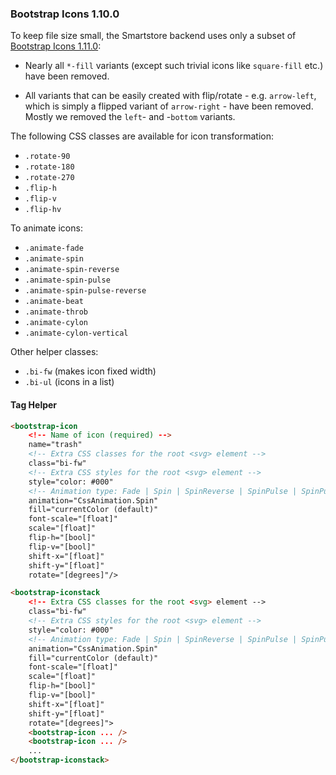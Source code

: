 ### Bootstrap Icons 1.10.0

To keep file size small, the Smartstore backend uses only a subset of [Bootstrap Icons 1.11.0](https://icons.getbootstrap.com/#icons):

- Nearly all `*-fill` variants (except such trivial icons like `square-fill` etc.) have been removed.

- All variants that can be easily created with flip/rotate - e.g. `arrow-left`, which is simply a flipped variant of `arrow-right` - have been removed. Mostly we removed the `left`- and -`bottom` variants.

  

The following CSS classes are available for icon transformation:

- `.rotate-90`
- `.rotate-180`
- `.rotate-270`
- `.flip-h`
- `.flip-v`
- `.flip-hv`



To animate icons:

- `.animate-fade`
- `.animate-spin`
- `.animate-spin-reverse`
- `.animate-spin-pulse`
- `.animate-spin-pulse-reverse`
- `.animate-beat`
- `.animate-throb`
- `.animate-cylon`
- `.animate-cylon-vertical`



Other helper classes:

- `.bi-fw` (makes icon fixed width)
- `.bi-ul` (icons in a list)



#### Tag Helper

```html
<bootstrap-icon
    <!-- Name of icon (required) -->
    name="trash"
    <!-- Extra CSS classes for the root <svg> element -->
    class="bi-fw"
    <!-- Extra CSS styles for the root <svg> element -->
    style="color: #000"
	<!-- Animation type: Fade | Spin | SpinReverse | SpinPulse | SpinPulseReverse | Beat | Throb | Cylon | CylonVertical -->
    animation="CssAnimation.Spin"
    fill="currentColor (default)"
    font-scale="[float]"
    scale="[float]"
    flip-h="[bool]"
    flip-v="[bool]"
    shift-x="[float]"
    shift-y="[float]"
    rotate="[degrees]"/>
```

```html
<bootstrap-iconstack
    <!-- Extra CSS classes for the root <svg> element -->
    class="bi-fw"
    <!-- Extra CSS styles for the root <svg> element -->
    style="color: #000"
	<!-- Animation type: Fade | Spin | SpinReverse | SpinPulse | SpinPulseReverse | Beat | Throb | Cylon | CylonVertical -->
    animation="CssAnimation.Spin"
    fill="currentColor (default)"
    font-scale="[float]"
    scale="[float]"
    flip-h="[bool]"
    flip-v="[bool]"
    shift-x="[float]"
    shift-y="[float]"
    rotate="[degrees]">
    <bootstrap-icon ... />
    <bootstrap-icon ... />
    ...
</bootstrap-iconstack>
```

